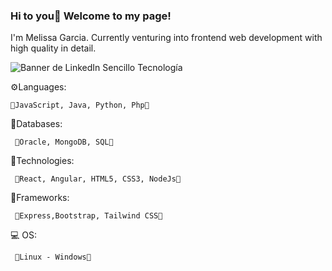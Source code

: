 

<!--
**MeliiG/MeliiG** is a ✨ _special_ ✨ repository because its `README.md` (this file) appears on your GitHub profile.

Here are some ideas to get you started:

- 🔭 I’m currently working on ...
- 🌱 I’m currently learning ...
- 👯 I’m looking to collaborate on ...
- 🤔 I’m looking for help with ...
- 💬 Ask me about ...
- 📫 How to reach me: ...
- 😄 Pronouns: ...
- ⚡ Fun fact: ...
-->

   ### Hi to you👋 Welcome to my page!

   I'm Melissa Garcia.
    Currently venturing into frontend web development with high quality in detail.
    


![Banner de LinkedIn Sencillo Tecnología](https://github.com/MeliiG/MeliiG/assets/88354500/3f5834c0-56db-45b2-b05b-67d88ff1f5bf)

  
   ⚙️Languages:
   
    💠JavaScript, Java, Python, Php💠

   📑Databases:
    
     💠Oracle, MongoDB, SQL💠

   🧩Technologies:  
     
     💠React, Angular, HTML5, CSS3, NodeJs💠

   🎨Frameworks:
     
     💠Express,Bootstrap, Tailwind CSS💠

   💻 OS: 
     
     💠Linux - Windows💠

</div> 
